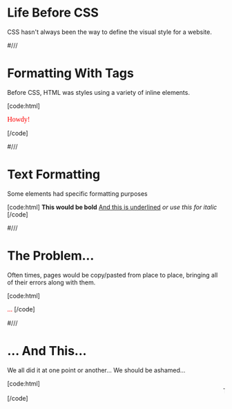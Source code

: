 
# Life Before CSS

CSS hasn't always been the way to define the visual style for a website.


#///

# Formatting With Tags

Before CSS, HTML was styles using a variety of inline elements.

[code:html]
  <p>
    <font face="ariel" color="red" size="3" >
      Howdy!
    </font>
  </p>
[/code]


#///

# Text Formatting

Some elements had specific formatting purposes

[code:html]
<b>This would be bold</b>
<u>And this is underlined</u>
<i>or use this for italic</i>
[/code]



#///

# The Problem...

Often times, pages would be copy/pasted from place to place, bringing all of their errors along with them.

[code:html]
<!-- font name is wrong -->
<font face="ariel" color="red" size="3" >
  ...
</font>
[/code]



#///

# ... And This...

We all did it at one point or another... We should be ashamed...

[code:html]
<marquee>
  <blink>
    THIS SITE IS UNDER CONSTRUCTION!
  </blink>
</marquee>
[/code]